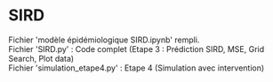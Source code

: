 # SIRD  

Fichier 'modèle épidémiologique SIRD.ipynb' rempli.  
Fichier 'SIRD.py' : Code complet (Etape 3 : Prédiction SIRD, MSE, Grid Search, Plot data)  
Fichier 'simulation_etape4.py' : Etape 4 (Simulation avec intervention)
